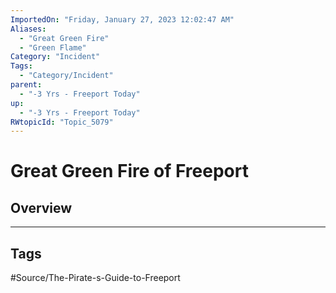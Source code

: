 ```yaml
---
ImportedOn: "Friday, January 27, 2023 12:02:47 AM"
Aliases:
  - "Great Green Fire"
  - "Green Flame"
Category: "Incident"
Tags:
  - "Category/Incident"
parent:
  - "-3 Yrs - Freeport Today"
up:
  - "-3 Yrs - Freeport Today"
RWtopicId: "Topic_5079"
---
```

# Great Green Fire of Freeport
## Overview

---
## Tags
#Source/The-Pirate-s-Guide-to-Freeport

